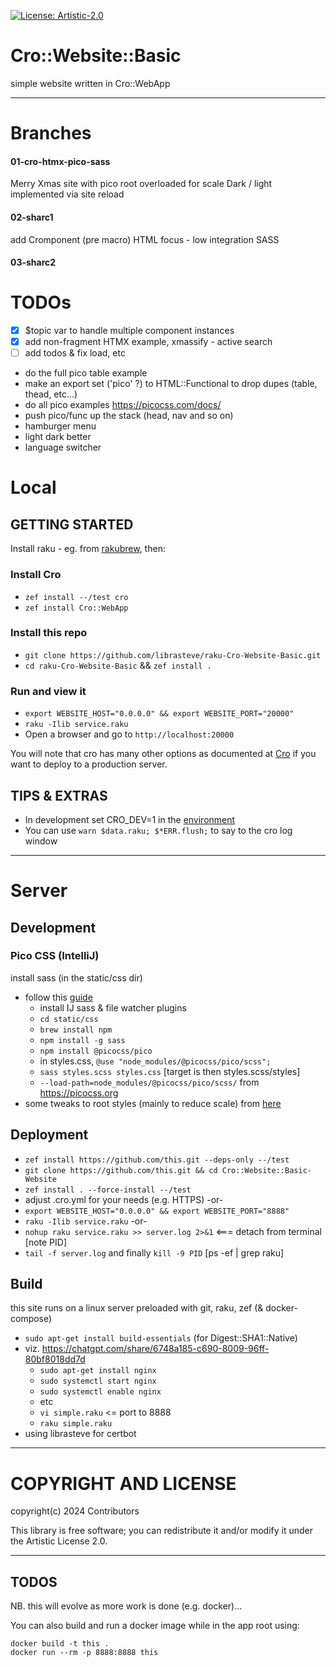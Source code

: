 [![License: Artistic-2.0](https://img.shields.io/badge/License-Artistic%202.0-0298c3.svg)](https://opensource.org/licenses/Artistic-2.0)

# Cro::Website::Basic

simple website written in Cro::WebApp

---

# Branches

#### 01-cro-htmx-pico-sass

Merry Xmas site with pico root overloaded for scale
Dark / light implemented via site reload

#### 02-sharc1

add Cromponent (pre macro)
HTML focus - low integration SASS

#### 03-sharc2


# TODOs
- [x] $topic var to handle multiple component instances
- [x] add non-fragment HTMX example, xmassify - active search
- [ ] add todos & fix load, etc
- do the full pico table example
- make an export set ('pico' ?) to HTML::Functional to drop dupes (table, thead, etc...)
- do all pico examples https://picocss.com/docs/
- push pico/func up the stack (head, nav and so on)
- hamburger menu
- light dark better
- language switcher

# Local

## GETTING STARTED

Install raku - eg. from [rakubrew](https://rakubrew.org), then:

### Install Cro
- `zef install --/test cro`
- `zef install Cro::WebApp`

### Install this repo
- `git clone https://github.com/librasteve/raku-Cro-Website-Basic.git`
- `cd raku-Cro-Website-Basic` && `zef install .`

### Run and view it
- `export WEBSITE_HOST="0.0.0.0" && export WEBSITE_PORT="20000"`
- `raku -Ilib service.raku`
- Open a browser and go to `http://localhost:20000`

You will note that cro has many other options as documented at [Cro](https://cro.raku.org) if you want to deploy to a production server.


## TIPS & EXTRAS

- In development set CRO_DEV=1 in the [environment](https://cro.services/docs/reference/cro-webapp-template#Template_auto-reload)
- You can use `warn $data.raku; $*ERR.flush;` to say to the cro log window

---

# Server

## Development

### Pico CSS (IntelliJ)
install sass (in the static/css dir)
  - follow this [guide](https://www.jetbrains.com/help/webstorm/transpiling-sass-less-and-scss-to-css.html)
    - install IJ sass & file watcher plugins
    - `cd static/css`
    - `brew install npm`
    - `npm install -g sass`
    - `npm install @picocss/pico`
    - in styles.css, `@use "node_modules/@picocss/pico/scss";`
    - `sass styles.scss styles.css`  [target is then styles.scss/styles]
    - `--load-path=node_modules/@picocss/pico/scss/`
from https://picocss.org
  - some tweaks to root styles (mainly to reduce scale) from [here](https://github.com/picocss/pico/discussions/482)

## Deployment
- `zef install https://github.com/this.git --deps-only --/test`
- `git clone https://github.com/this.git && cd Cro::Website::Basic-Website`
- `zef install . --force-install --/test`
- adjust .cro.yml for your needs (e.g. HTTPS) -or-
- `export WEBSITE_HOST="0.0.0.0" && export WEBSITE_PORT="8888"`
- `raku -Ilib service.raku` -or-
- `nohup raku service.raku >> server.log 2>&1`  <=== detach from terminal [note PID]
- `tail -f server.log` and finally `kill -9 PID`  [ps -ef | grep raku]

## Build
this site runs on a linux server preloaded with git, raku, zef (& docker-compose)
- `sudo apt-get install build-essentials` (for Digest::SHA1::Native)
- viz. https://chatgpt.com/share/6748a185-c690-8009-96ff-80bf8018dd7d
  - `sudo apt-get install nginx`
  - `sudo systemctl start nginx`
  - `sudo systemctl enable nginx`
  - etc
  - `vi simple.raku`   <= port to 8888   
  - `raku simple.raku`
- using librasteve for certbot

---

# COPYRIGHT AND LICENSE

copyright(c) 2024 Contributors

This library is free software; you can redistribute it and/or modify it under the Artistic License 2.0.

---

## TODOS

NB. this will evolve as more work is done (e.g. docker)...

You can also build and run a docker image while in the app root using:

```
docker build -t this .
docker run --rm -p 8888:8888 this
```